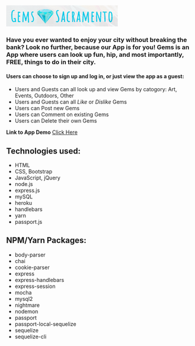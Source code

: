 ![Gem Logo](/public/assets/images/gemSac.png) 

### Have you ever wanted to enjoy your city without breaking the bank? Look no further, because our App is for you! Gems is an App where users can look up fun, hip, and most importantly, FREE, things to do in their city. 
#### Users can choose to sign up and log in, or just view the app as a guest:
* Users and Guests can all look up and view Gems by catogory: Art, Events, Outdoors, Other
* Users and Guests can all *Like* or *Dislike* Gems 
* Users can Post new Gems 
* Users can Comment on existing Gems
* Users can Delete their own Gems 

**Link to App Demo** 
[Click Here](https://murmuring-bastion-76922.herokuapp.com/gems/all)

## Technologies used: 
* HTML
* CSS, Bootstrap
* JavaScript, jQuery
* node.js
* express.js
* mySQL
* heroku 
* handlebars 
* yarn 
* passport.js 

## NPM/Yarn Packages: 
* body-parser
* chai
* cookie-parser
* express
* express-handlebars 
* express-session
* mocha
* mysql2
* nightmare
* nodemon
* passport 
* passport-local-sequelize
* sequelize
* sequelize-cli
